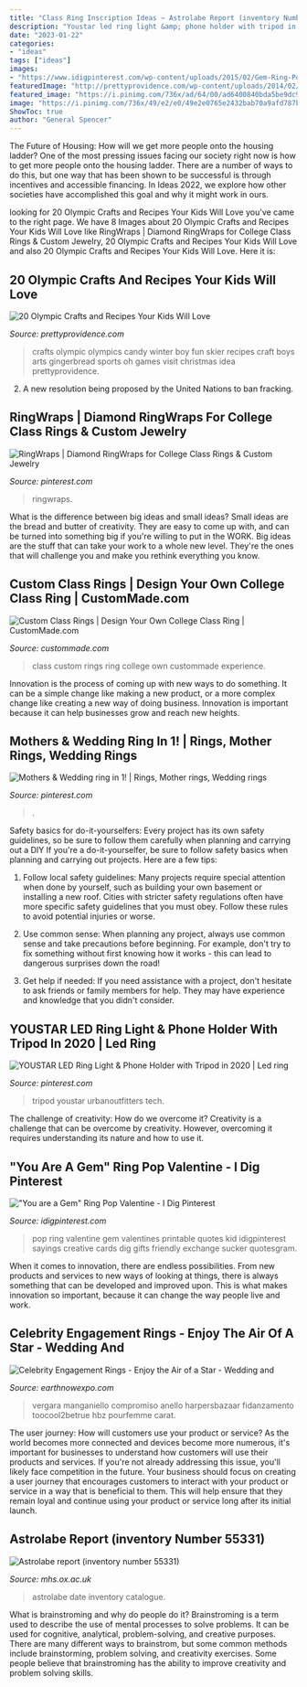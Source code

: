 ```yaml
---
title: "Class Ring Inscription Ideas ~ Astrolabe Report (inventory Number 55331)"
description: "Youstar led ring light &amp; phone holder with tripod in 2020"
date: "2023-01-22"
categories:
- "ideas"
tags: ["ideas"]
images:
- "https://www.idigpinterest.com/wp-content/uploads/2015/02/Gem-Ring-Pop-Valentine3.jpg"
featuredImage: "http://prettyprovidence.com/wp-content/uploads/2014/02/olympics2014007.jpg"
featured_image: "https://i.pinimg.com/736x/ad/64/00/ad6400840bda5be9dc9d6a9423f6d367.jpg"
image: "https://i.pinimg.com/736x/49/e2/e0/49e2e0765e2432bab70a9afd787bcecd.jpg"
ShowToc: true
author: "General Spencer"
---
```



The Future of Housing: How will we get more people onto the housing ladder?
One of the most pressing issues facing our society right now is how to get more people onto the housing ladder. There are a number of ways to do this, but one way that has been shown to be successful is through incentives and accessible financing. In Ideas 2022, we explore how other societies have accomplished this goal and why it might work in ours.

	

		
looking for 20 Olympic Crafts and Recipes Your Kids Will Love you've came to the right page. We have 8 Images about 20 Olympic Crafts and Recipes Your Kids Will Love like RingWraps | Diamond RingWraps for College Class Rings &amp; Custom Jewelry, 20 Olympic Crafts and Recipes Your Kids Will Love and also 20 Olympic Crafts and Recipes Your Kids Will Love. Here it is:
		
    
## 20 Olympic Crafts And Recipes Your Kids Will Love

<img loading=lazy src="http://prettyprovidence.com/wp-content/uploads/2014/02/olympics2014007.jpg" onerror="this.onerror=null;this.src='https://tse2.mm.bing.net/th?id=OIP.EnZLRSVZurjHcGafT7PG-QHaKJ&amp;pid=15.1';" alt="20 Olympic Crafts and Recipes Your Kids Will Love">

_Source: prettyprovidence.com_

>crafts olympic olympics candy winter boy fun skier recipes craft boys arts gingerbread sports oh games visit christmas idea prettyprovidence. 

	

2. A new resolution being proposed by the United Nations to ban fracking.

    
## RingWraps | Diamond RingWraps For College Class Rings &amp; Custom Jewelry

<img loading=lazy src="https://i.pinimg.com/736x/ad/64/00/ad6400840bda5be9dc9d6a9423f6d367.jpg" onerror="this.onerror=null;this.src='https://tse4.mm.bing.net/th?id=OIP.itgpdQBIQFcbhMYV4tm8KwHaJ3&amp;pid=15.1';" alt="RingWraps | Diamond RingWraps for College Class Rings &amp; Custom Jewelry">

_Source: pinterest.com_

>ringwraps. 

	

What is the difference between big ideas and small ideas?
Small ideas are the bread and butter of creativity. They are easy to come up with, and can be turned into something big if you're willing to put in the WORK. Big ideas are the stuff that can take your work to a whole new level. They're the ones that will challenge you and make you rethink everything you know.

    
## Custom Class Rings | Design Your Own College Class Ring | CustomMade.com

<img loading=lazy src="https://images.custommade.com/hrW-uOV45hQQ6CSIP6xRZJi6EoY=/custommade-attachments/4751e728e2d1dce_class_34.jpg" onerror="this.onerror=null;this.src='https://tse2.mm.bing.net/th?id=OIP.dzvgryG3Xnce4rpbpRL4SgHaHa&amp;pid=15.1';" alt="Custom Class Rings | Design Your Own College Class Ring | CustomMade.com">

_Source: custommade.com_

>class custom rings ring college own custommade experience. 

	

Innovation is the process of coming up with new ways to do something. It can be a simple change like making a new product, or a more complex change like creating a new way of doing business. Innovation is important because it can help businesses grow and reach new heights.

    
## Mothers &amp; Wedding Ring In 1! | Rings, Mother Rings, Wedding Rings

<img loading=lazy src="https://i.pinimg.com/originals/46/f9/dc/46f9dc5ba82a7563efa3ab5082d7f3f3.jpg" onerror="this.onerror=null;this.src='https://tse3.mm.bing.net/th?id=OIP.6qiu--sFdMqqvNc6K4SDngHaJ4&amp;pid=15.1';" alt="Mothers &amp; Wedding ring in 1! | Rings, Mother rings, Wedding rings">

_Source: pinterest.com_

>. 

	

Safety basics for do-it-yourselfers: Every project has its own safety guidelines, so be sure to follow them carefully when planning and carrying out a DIY
If you're a do-it-yourselfer, be sure to follow safety basics when planning and carrying out projects. Here are a few tips:
1. Follow local safety guidelines: Many projects require special attention when done by yourself, such as building your own basement or installing a new roof. Cities with stricter safety regulations often have more specific safety guidelines that you must obey. Follow these rules to avoid potential injuries or worse.

2. Use common sense: When planning any project, always use common sense and take precautions before beginning. For example, don't try to fix something without first knowing how it works - this can lead to dangerous surprises down the road!

3. Get help if needed: If you need assistance with a project, don't hesitate to ask friends or family members for help. They may have experience and knowledge that you didn't consider.

    
## YOUSTAR LED Ring Light &amp; Phone Holder With Tripod In 2020 | Led Ring

<img loading=lazy src="https://i.pinimg.com/736x/49/e2/e0/49e2e0765e2432bab70a9afd787bcecd.jpg" onerror="this.onerror=null;this.src='https://tse4.mm.bing.net/th?id=OIP.RvNZLeJZ4_wh4aJZAQwEeQHaLH&amp;pid=15.1';" alt="YOUSTAR LED Ring Light &amp; Phone Holder with Tripod in 2020 | Led ring">

_Source: pinterest.com_

>tripod youstar urbanoutfitters tech. 

	

The challenge of creativity: How do we overcome it?
Creativity is a challenge that can be overcome by creativity. However, overcoming it requires understanding its nature and how to use it.

    
## &quot;You Are A Gem&quot; Ring Pop Valentine - I Dig Pinterest

<img loading=lazy src="https://www.idigpinterest.com/wp-content/uploads/2015/02/Gem-Ring-Pop-Valentine3.jpg" onerror="this.onerror=null;this.src='https://tse1.mm.bing.net/th?id=OIP.JY3WmAda8kifGHDwADpEkQHaKy&amp;pid=15.1';" alt="&quot;You are a Gem&quot; Ring Pop Valentine - I Dig Pinterest">

_Source: idigpinterest.com_

>pop ring valentine gem valentines printable quotes kid idigpinterest sayings creative cards dig gifts friendly exchange sucker quotesgram. 

	

When it comes to innovation, there are endless possibilities. From new products and services to new ways of looking at things, there is always something that can be developed and improved upon. This is what makes innovation so important, because it can change the way people live and work.

    
## Celebrity Engagement Rings - Enjoy The Air Of A Star - Wedding And

<img loading=lazy src="https://www.earthnowexpo.com/wp-content/uploads/2015/06/Celebrity-Engagement-Rings.jpg" onerror="this.onerror=null;this.src='https://tse3.mm.bing.net/th?id=OIP.SB3PCAyQo7Cx_LSlgxMJ2wHaDt&amp;pid=15.1';" alt="Celebrity Engagement Rings - Enjoy the Air of a Star - Wedding and">

_Source: earthnowexpo.com_

>vergara manganiello compromiso anello harpersbazaar fidanzamento toocool2betrue hbz pourfemme carat. 

	

The user journey: How will customers use your product or service?
As the world becomes more connected and devices become more numerous, it's important for businesses to understand how customers will use their products and services. If you're not already addressing this issue, you'll likely face competition in the future.
Your business should focus on creating a user journey that encourages customers to interact with your product or service in a way that is beneficial to them. This will help ensure that they remain loyal and continue using your product or service long after its initial launch.

    
## Astrolabe Report (inventory Number 55331)

<img loading=lazy src="https://www.mhs.ox.ac.uk/astrolabe/images/55331/55331_complete_back.jpg" onerror="this.onerror=null;this.src='https://tse2.mm.bing.net/th?id=OIP.t6V-uWuIqa02Z3r8m6PniAHaLI&amp;pid=15.1';" alt="Astrolabe report (inventory number 55331)">

_Source: mhs.ox.ac.uk_

>astrolabe date inventory catalogue. 

	

What is brainstroming and why do people do it?
Brainstroming is a term used to describe the use of mental processes to solve problems. It can be used for cognitive, analytical, problem-solving, and creative purposes. There are many different ways to brainstrom, but some common methods include brainstorming, problem solving, and creativity exercises. Some people believe that brainstroming has the ability to improve creativity and problem solving skills.

